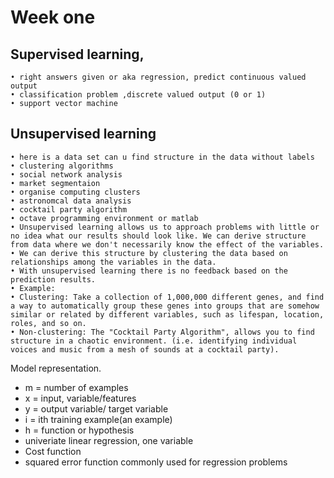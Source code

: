 # Week one

## Supervised learning,
	• right answers given or aka regression, predict continuous valued output
	• classification problem ,discrete valued output (0 or 1)
	• support vector machine
## Unsupervised learning
	• here is a data set can u find structure in the data without labels
	• clustering algorithms
	• social network analysis
	• market segmentaion
	• organise computing clusters
	• astronomcal data analysis
	• cocktail party algorithm
	• octave programming environment or matlab
	• Unsupervised learning allows us to approach problems with little or no idea what our results should look like. We can derive structure from data where we don't necessarily know the effect of the variables.
	• We can derive this structure by clustering the data based on relationships among the variables in the data.
	• With unsupervised learning there is no feedback based on the prediction results.
	• Example:
	• Clustering: Take a collection of 1,000,000 different genes, and find a way to automatically group these genes into groups that are somehow similar or related by different variables, such as lifespan, location, roles, and so on.
	• Non-clustering: The "Cocktail Party Algorithm", allows you to find structure in a chaotic environment. (i.e. identifying individual voices and music from a mesh of sounds at a cocktail party).


Model representation.
- m = number of examples
- x = input, variable/features
- y = output variable/ target variable
- i = ith training example(an example)
- h = function or hypothesis
- univeriate linear regression, one variable
- Cost function
- squared error function commonly used for regression problems
